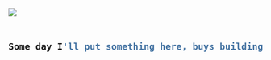 <img src="https://wallpapercave.com/wp/wp2891483.jpg">
<!-- Zero width character is used to put extra blank lines before and after code -->

<h2>   

  ```python

  Some day I'll put something here, buys building an army of robots (i basically mean code) for me.

  ```

</h2>

